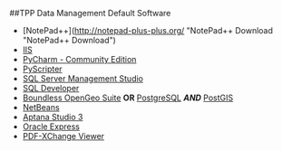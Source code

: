 ##TPP Data Management Default Software

* [NotePad++](http://notepad-plus-plus.org/ "NotePad++ Download "NotePad++ Download")
* [IIS](http://technet.microsoft.com/en-us/library/cc725762.aspx "Install Instructions")
* [PyCharm - Community Edition](http://www.jetbrains.com/pycharm/download/ "PyCharm Download")
* [PyScripter](https://code.google.com/p/pyscripter/downloads/list "PyScripter Download")
* [SQL Server Management Studio](http://www.microsoft.com/en-in/download/details.aspx?id=29062 "SQLServer Management Studio")
* [SQL Developer](http://www.oracle.com/technetwork/developer-tools/sql-developer/downloads/index.html "SQL Developer Download")
* [Boundless OpenGeo Suite](http://boundlessgeo.com/solutions/opengeo-suite/download/ "Boundless OpenGeo Suite")
    __OR__ [PostgreSQL](http://www.postgresql.org/download/ "PostgreSQL") __*AND*__ [PostGIS](http://postgis.net/install "PostGIS Extension")
* [NetBeans](https://netbeans.org/downloads/ "NetBeans")
* [Aptana Studio 3](http://www.aptana.com/ "Aptana Studio Download")
* [Oracle Express](http://www.oracle.com/technetwork/database/database-technologies/express-edition/downloads/index.html "Oracle 11g Download")
* [PDF-XChange Viewer](http://www.tracker-software.com/product/downloads "PDF-XChange Viewer")
